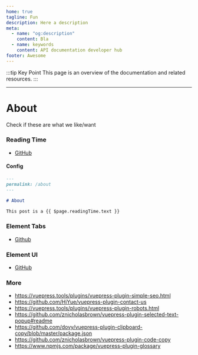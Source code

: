 ```yaml
---
home: true
tagline: Fun
description: Here a description
meta:
  - name: "og:description"
    content: Bla
  - name: keywords
    content: API documentation developer hub
footer: Awesome
---
```


:::tip Key Point
This page is an overview of the documentation and related resources.
:::

---



# About



Check if these are what we like/want

### Reading Time

- [GitHub](https://github.com/darrenjennings/vuepress-plugin-reading-time)

#### Config

```md
---
permalink: /about
---

# About

This post is a {{ $page.readingTime.text }}
```

### Element Tabs

- [Github](https://superbiger.github.io/vuepress-plugin-tabs/#preview)

### Element UI

- [GitHub](https://lq782655835.github.io/vuepress-plugin-element-ui/#el-tabs)

### More

- https://vuepress.tools/plugins/vuepress-plugin-simple-seo.html
- https://github.com/HiYue/vuepress-plugin-contact-us
- https://vuepress.tools/plugins/vuepress-plugin-robots.html
- https://github.com/znicholasbrown/vuepress-plugin-selected-text-popup#readme
- https://github.com/dovy/vuepress-plugin-clipboard-copy/blob/master/package.json
- https://github.com/znicholasbrown/vuepress-plugin-code-copy
- https://www.npmjs.com/package/vuepress-plugin-glossary
